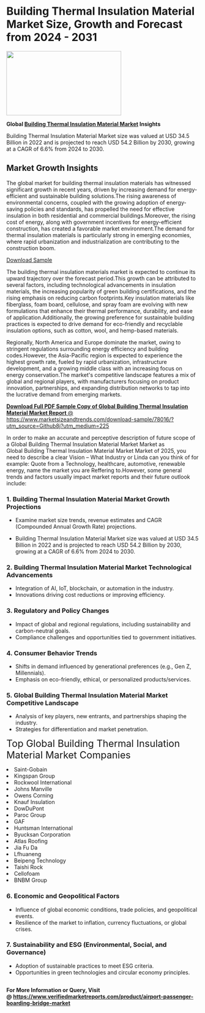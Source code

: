 <H1>Building Thermal Insulation Material Market Size, Growth and Forecast from 2024 - 2031</H1><img class="aligncenter size-medium wp-image-584254" src="https://thirdeyenews.in/wp-content/uploads/2024/09/Global-Market-Research-300x168.jpeg" alt="" width="300" height="168" /><p><strong>Global&nbsp;<a href="https://www.marketsizeandtrends.com/download-sample/78016/?utm_source=Github8j?utm_medium=225">Building Thermal Insulation Material Market</a> Insights</strong></p><p>Building Thermal Insulation Material Market size was valued at USD 34.5 Billion in 2022 and is projected to reach USD 54.2 Billion by 2030, growing at a CAGR of 6.6% from 2024 to 2030.</p><p><h2>Market Growth Insights</h2> <p>The global market for building thermal insulation materials has witnessed significant growth in recent years, driven by increasing demand for energy-efficient and sustainable building solutions.The rising awareness of environmental concerns, coupled with the growing adoption of energy-saving policies and standards, has propelled the need for effective insulation in both residential and commercial buildings.Moreover, the rising cost of energy, along with government incentives for energy-efficient construction, has created a favorable market environment.The demand for thermal insulation materials is particularly strong in emerging economies, where rapid urbanization and industrialization are contributing to the construction boom.</p> <p><a href="#">Download Sample</a></p> <p>The building thermal insulation materials market is expected to continue its upward trajectory over the forecast period.This growth can be attributed to several factors, including technological advancements in insulation materials, the increasing popularity of green building certifications, and the rising emphasis on reducing carbon footprints.Key insulation materials like fiberglass, foam board, cellulose, and spray foam are evolving with new formulations that enhance their thermal performance, durability, and ease of application.Additionally, the growing preference for sustainable building practices is expected to drive demand for eco-friendly and recyclable insulation options, such as cotton, wool, and hemp-based materials.</p> <p>Regionally, North America and Europe dominate the market, owing to stringent regulations surrounding energy efficiency and building codes.However, the Asia-Pacific region is expected to experience the highest growth rate, fueled by rapid urbanization, infrastructure development, and a growing middle class with an increasing focus on energy conservation.The market's competitive landscape features a mix of global and regional players, with manufacturers focusing on product innovation, partnerships, and expanding distribution networks to tap into the lucrative demand from emerging markets.</p> <p><a href="#"></p><p><span class=""><strong>Download Full PDF Sample Copy of Global Building Thermal Insulation Material Market Report</strong> @ <a href="https://www.marketsizeandtrends.com/download-sample/78016/?utm_source=Github8j?utm_medium=225" target="_blank">https://www.marketsizeandtrends.com/download-sample/78016/?utm_source=Github8j?utm_medium=225</a></span></p><p>In order to make an accurate and perceptive description of future scope of a Global&nbsp;Building Thermal Insulation Material Market Market as Global&nbsp;Building Thermal Insulation Material Market Market of 2025, you need to describe a clear Vision &ndash; What Industry or Linda can you think of for example: Quote from a Technology, healthcare, automotive, renewable energy, name the market you are Reffering to.However, some general trends and factors usually impact market reports and their future outlook include:</p><h3>1.&nbsp;<strong>Building Thermal Insulation Material Market Growth Projections</strong></h3><ul><li>Examine market size trends, revenue estimates and CAGR (Compounded Annual Growth Rate) projections.</li><li><p>Building Thermal Insulation Material Market size was valued at USD 34.5 Billion in 2022 and is projected to reach USD 54.2 Billion by 2030, growing at a CAGR of 6.6% from 2024 to 2030.</p></li></ul><h3>2.&nbsp;<strong>Building Thermal Insulation Material Market Technological Advancements</strong></h3><ul><li>Integration of AI, IoT, blockchain, or automation in the industry.</li><li>Innovations driving cost reductions or improving efficiency.</li></ul><h3>3.&nbsp;<strong>Regulatory and Policy Changes</strong></h3><ul><li>Impact of global and regional regulations, including sustainability and carbon-neutral goals.</li><li>Compliance challenges and opportunities tied to government initiatives.</li></ul><h3>4.&nbsp;<strong>Consumer Behavior Trends</strong></h3><ul><li>Shifts in demand influenced by generational preferences (e.g., Gen Z, Millennials).</li><li>Emphasis on eco-friendly, ethical, or personalized products/services.</li></ul><h3>5.&nbsp;<strong>Global Building Thermal Insulation Material Market Competitive Landscape</strong></h3><ul><li>Analysis of key players, new entrants, and partnerships shaping the industry.</li><li>Strategies for differentiation and market penetration.</li></ul><p data-pm-slice="1 1 []"><span style="color: inherit; font-family: inherit; font-size: 25px;">Top Global Building Thermal Insulation Material Market Companies</span></p><div class="" data-test-id=""><p><li>Saint-Gobain</li><li> Kingspan Group</li><li> Rockwool International</li><li> Johns Manville</li><li> Owens Corning</li><li> Knauf Insulation</li><li> DowDuPont</li><li> Paroc Group</li><li> GAF</li><li> Huntsman International</li><li> Byucksan Corporation</li><li> Atlas Roofing</li><li> Jia Fu Da</li><li> Lfhuaneng</li><li> Beipeng Technology</li><li> Taishi Rock</li><li> Cellofoam</li><li> BNBM Group</li></p></div><h3>6.&nbsp;<strong>Economic and Geopolitical Factors</strong></h3><ul><li>Influence of global economic conditions, trade policies, and geopolitical events.</li><li>Resilience of the market to inflation, currency fluctuations, or global crises.</li></ul><h3>7.&nbsp;<strong>Sustainability and ESG (Environmental, Social, and Governance)</strong></h3><ul><li>Adoption of sustainable practices to meet ESG criteria.</li><li>Opportunities in green technologies and circular economy principles.</li></ul><h2><strong style="font-size: 14px;">For More Information or Query, Visit @&nbsp;</strong><a style="background-color: #ffffff; font-size: 14px;" href="https://www.marketsizeandtrends.com/report/building-thermal-insulation-material-market/" target="_blank">https://www.verifiedmarketreports.com/product/airport-passenger-boarding-bridge-market</a></h2>